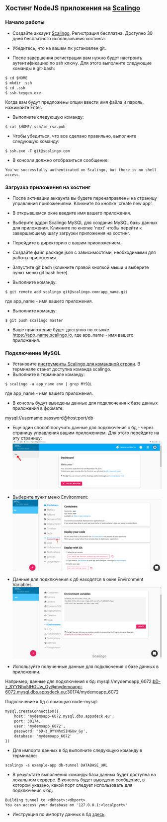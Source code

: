 ## Хостинг NodeJS приложения на [Scalingo]()

### Начало работы 

* Создайте аккаунт [Scalingo](https://scalingo.com/users/signup). Регистрация бесплатна. Доступно 30 дней бесплатного использования хостинга. 

* Убедитесь, что на вашем пк установлен git. 

* После завершения регистрации вам нужно будет настроить аутентификацию по ssh ключу. Для этого выполните следующие команды в git-bash: 
```
$ cd $HOME
$ mkdir .ssh
$ cd .ssh
$ ssh-keygen.exe
```
Когда вам будут предложены опции ввести имя файла и пароль, нажимайте Enter. 

* Выполните следующую команду: 
```
$ cat $HOME/.ssh/id_rsa.pub
```
* Чтобы убедиться, что все сделано правильно, выполните следующую команду: 
```
$ ssh.exe -T git@scalingo.com
```
* В консоли должно отобразиться сообщение: 
```
You've successfully authenticated on Scalingo, but there is no shell access
```


### Загрузка приложения на хостинг 

* После активации аккаунта вы будете перенаправлены на страницу управления приложениями. Кликните по кнопке 'create new app'. 
* В открывшемся окне введите имя вашего приложения. 
* Выберите аддон Scalingo MySQL для создания MySQL базы данных для приложения. Кликните по кнопке 'next' чтобы перейти к завершающему шагу загрузки приложения на хостинг. 

* Перейдите в директорию с вашим приоложением. 

* Создайте файл package.json с зависимостями, необходимыми для работы приложения. 
* Запустите git bash (кликните правой кнопкой мыши и выберите пункт меню git bash here). 

* Выполните команду: 
```
$ git remote add scalingo git@scalingo.com:app_name.git
```
где app_name - имя вашего приложения. 

* Выполните команду: 
```
$ git push scalingo master 
``` 

* Ваше приложение будет доступно по ссылке  https://app_name.scalingo.io, где app_name - имя вашего приложения.  


### Подключение MySQL  

* Установите [инструменты Scalingo для командной строки](http://doc.scalingo.com/app/command-line-tool.html). В терминале станет доступна команда scalingo. 
* Выполните в терминале команду: 
```
$ scalingo -a app_name env | grep MYSQL

```
где app_name - имя вашего приложения. 

* В консоль будут выведены данные для подключения к базе данных приложения в формате: 

mysql://username:password@host:port/db 

* Еще один способ получить данные для подключения к бд - через страницу управления вашим приложением. Для этого перейдите на эту страницу: 
![](../images/s_001.jpg)
* Выберите пункт меню Environment: 
![](../images/s_002.jpg) 
* Данные для подключения к дб находятся в окне Environment Variables. 
![](../images/s_003.jpg) 


* Используйте полученные данные для подключения к базе данных в приложении. 

Например, данные для подключения к бд:
mysql://mydemoapp_6072:bD-z_8YYNhx5IHGUw_Gy@mydemoapp-6072.mysql.dbs.appsdeck.eu:30174/mydemoapp_6072

Подключение к бд с помощью node-mysql: 
```
mysql.createConnection({
    host: 'mydemoapp-6072.mysql.dbs.appsdeck.eu',
    port: 30174,
    user: 'mydemoapp_6072',
    password: 'bD-z_8YYNhx5IHGUw_Gy',
    database: 'mydemoapp_6072'
})
``` 

* Для импорта данных в бд выполните следующую команду в терминале: 
```
scalingo -a example-app db-tunnel DATABASE_URL
```
* В результате выполнения команды база данных будет доступна на локальном сервере. В консоль будет выведено сообщение, в котором указано, какой порт следует использовать для подключения к бд: 
```
Building tunnel to <dbhost>:<dbport>
You can access your database on '127.0.0.1:<localport>'
```

* Инструкция по импорту данных в бд [здесь](../importing_data.md). 

